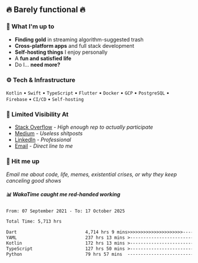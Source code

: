 ## 🔥 Barely functional 🔥

### 🎯 What I'm up to

- **Finding gold** in streaming algorithm-suggested trash
- **Cross-platform apps** and full stack development
- **Self-hosting things** I enjoy personally
- A **fun and satisfied life**
- Do I... **need more?**

### ⚙️ Tech & Infrastructure

`Kotlin` • `Swift` • `TypeScript` • `Flutter` • `Docker` • `GCP` • `PostgreSQL` • `Firebase` •
`CI/CD` • `Self-hosting`

### 🔗 Limited Visibility At

- [Stack Overflow](https://stackoverflow.com/users/15199864/deepanshu) - *High enough rep to
  actually participate*
- [Medium](https://medium.com/@deepanshuc2141) - *Useless shitposts*
- [LinkedIn](https://www.linkedin.com/in/chaudhary-deepanshu/) - *Professional*
- [Email](mailto:0qs8e9yn@duck.com) - *Direct line to me*

### 💬 Hit me up

*Email me about code, life, memes, existential crises, or why they keep canceling good shows*

##### 📊 *WakaTime caught me red-handed working*

<!--START_SECTION:waka-->

```txt
From: 07 September 2021 - To: 17 October 2025

Total Time: 5,713 hrs

Dart                          4,714 hrs 9 mins>>>>>>>>>>>>>>>>>>>>>----   82.52 %
YAML                          237 hrs 13 mins >------------------------   04.15 %
Kotlin                        172 hrs 13 mins >------------------------   03.01 %
TypeScript                    127 hrs 50 mins >------------------------   02.24 %
Python                        79 hrs 57 mins  -------------------------   01.40 %
```

<!--END_SECTION:waka-->

<!---
If you're reading this in the raw file, you've gone too deep. Go back.
--->
